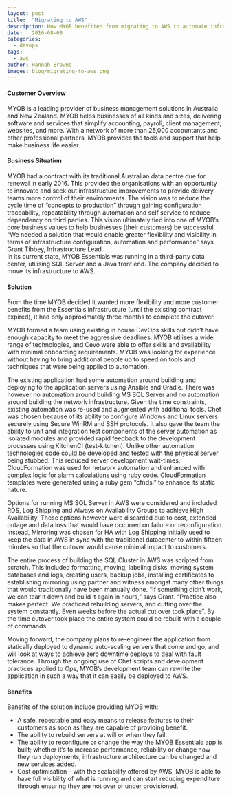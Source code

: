 ```yaml
---
layout: post
title:  "Migrating to AWS"
description: How MYOB benefited from migrating to AWS to automate infrastructure, provide self-servicing & reduce costs
date:   2016-08-08
categories:
  - devops
tags:
  - aws
author: Hannah Browne
images: blog/migrating-to-aws.png
---
```


#### Customer Overview
MYOB is a leading provider of business management solutions in Australia and New Zealand. MYOB helps businesses of all kinds and sizes, delivering software and services that simplify accounting, payroll, client management, websites, and more. With a network of more than 25,000 accountants and other professional partners, MYOB provides the tools and support that help make business life easier.

#### Business Situation
MYOB had a contract with its traditional Australian data centre due for renewal in early 2016. This provided the organisations with an opportunity to innovate and seek out infrastructure improvements to provide delivery teams more control of their environments. The vision was to reduce the cycle time of “concepts to production” through gaining configuration traceability, repeatability through automation and self service to reduce dependency on third parties. This vision ultimately tied into one of MYOB’s core business values to help businesses (their customers) be successful. “We needed a solution that would enable greater flexibility and visibility in terms of infrastructure configuration, automation and performance” says Grant Tibbey, Infrastructure Lead.   
In its current state, MYOB Essentials was running in a third-party data center, utilising SQL Server and a Java front end. The company decided to move its infrastructure to AWS. 


#### Solution

From the time MYOB decided it wanted more flexibility and more customer benefits from the Essentials infrastructure (until the existing contract expired), it had only approximately three months to complete the cutover.  

MYOB formed a team using existing in house DevOps skills but didn’t have enough capacity to meet the aggressive deadlines. MYOB utilises a wide range of technologies, and Cevo were able to offer skills and availability with minimal onboarding requirements. MYOB was looking for experience without having to bring additional people up to speed on tools and techniques that were being applied to automation. 

The existing application had some automation around building and deploying to the application servers using Ansible and Gradle. There was however no automation around building MS SQL Server and no automation around building the network infrastructure. Given the time constraints, existing automation was re-used and augmented with additional tools. Chef was chosen because of its ability to configure Windows and Linux servers securely using Secure WinRM and SSH protocols. It also gave the team the ability to unit and integration test components of the server automation as isolated modules and provided rapid feedback to the development processes using KitchenCI (test-kitchen). Unlike other automation technologies code could be developed and tested with the physical server being stubbed. This reduced server development wait-times. CloudFormation was used for network automation and enhanced with complex logic for alarm calculations using ruby code. CloudFormation templates were generated using a ruby gem “cfndsl” to enhance its static nature.   

Options for running MS SQL Server in AWS were considered and included RDS, Log Shipping and Always on Availability Groups to achieve High Availability. These options however were discarded due to cost, extended outage and data loss that would have occurred on failure or reconfiguration. Instead, Mirroring was chosen for HA with Log Shipping initially used to keep the data in AWS in sync with the traditional datacenter to within fifteen minutes so that the cutover would cause minimal impact to customers.  

The entire process of building the SQL Cluster in AWS was scripted from scratch. This included formatting, moving, labeling disks, moving system databases and logs, creating users, backup jobs, installing certificates to establishing mirroring using partner and witness amongst many other things that would traditionally have been manually done. “If something didn’t work, we can tear it down and build it again in hours,” says Grant. “Practice also makes perfect. We practiced rebuilding servers, and cutting over the system constantly. Even weeks before the actual cut over took place”. By the time cutover took place the entire system could be rebuilt with a couple of commands.

Moving forward, the company plans to re-engineer the application from statically deployed to dynamic auto-scaling servers that come and go, and will look at ways to achieve zero downtime deploys to deal with fault tolerance.  Through the ongoing use of Chef scripts and development practices applied to Ops, MYOB’s development team can rewrite the application in such a way that it can easily be deployed to AWS.


#### Benefits

Benefits of the solution include providing MYOB with: 

* A safe, repeatable and easy means to release features to their customers as soon as they are capable of providing benefit.
* The ability to rebuild servers at will or when they fail.
* The ability to reconfigure or change the way the MYOB Essentials app is built; whether it’s to increase performance, reliability or change how they run deployments, infrastructure architecture can be changed and new services added.
* Cost optimisation – with the scalability offered by AWS, MYOB is able to have full visibility of what is running and can start reducing expenditure through ensuring they are not over or under provisioned.  
